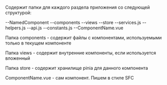 Содержит папки для каждого раздела приложения со следующей структурой:

--NamedComponent
--components
--views
--store
--services.js
--helpers.js
--api.js
--constants.js
--ComponentName.vue

Папка components - содержит файлы с компонентами, используемыми только в текущем компоненте

Папка views - содержит внутренние компоненты, если используется вложенный <router-view>

Папка store - содержит хранилище pinia для данного компонента

ComponentName.vue - сам компонент. Пишем в стиле SFC <script setup>

api.js - содержит файлы с запросами на бэкенд

services.js - содержит классы и функции, реализующие бизнес правила, т.е. реализующими аналитику.

helpers.js - содержит функции, которые необходимы для реализации бизнес логики, а также необходимы только в данном компоненте. Например, преобразование дат.

constants.js - константы только для данного раздела
